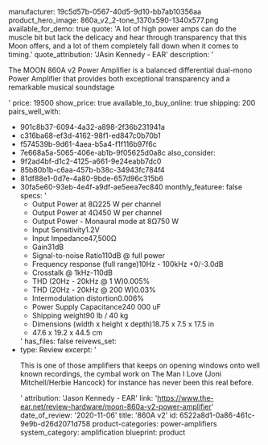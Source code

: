 manufacturer: 19c5d57b-0567-40d5-9d10-bb7ab10356aa
product_hero_image: 860a_v2_2-tone_1370x590-1340x577.png
available_for_demo: true
quote: 'A lot of high power amps can do the muscle bit but lack the delicacy and hear through transparency that this Moon offers, and a lot of them completely fall down when it comes to timing.'
quote_attribution: 'JAsin Kennedy - EAR'
description: '<p>The MOON 860A v2 Power Amplifier is a balanced differential dual-mono Power Amplifier that provides both exceptional transparency and a remarkable musical soundstage</p>'
price: 19500
show_price: true
available_to_buy_online: true
shipping: 200
pairs_well_with:
  - 901c8b37-6094-4a32-a898-2f36b231941a
  - c316ba68-ef3d-4162-98f1-ed847c0b70b1
  - f574539b-9d61-4aea-b5a4-f1f116b97f6c
  - 7e668a5a-5065-406e-ab1b-9f05625d0a8c
also_consider:
  - 9f2ad4bf-d1c2-4125-a661-9e24eabb7dc0
  - 85b80b1b-c6aa-457b-b38c-34943fc784f4
  - 81df88e1-0d7e-4a80-9bde-657d96c315b6
  - 30fa5e60-93eb-4e4f-a9df-ae5eea7ec840
monthly_featuree: false
specs: '<ul><li>Output Power at 8Ω225 W per channel</li><li>Output Power at 4Ω450 W per channel</li><li>Output Power - Monaural mode at 8Ω750 W</li><li>Input Sensitivity1.2V</li><li>Input Impedance47,500Ω</li><li>Gain31dB</li><li>Signal-to-noise Ratio110dB @ full power</li><li>Frequency response (full range)10Hz - 100kHz +0/-3.0dB</li><li>Crosstalk @ 1kHz-110dB</li><li>THD (20Hz - 20kHz @ 1 W)0.005%</li><li>THD (20Hz - 20kHz @ 200 W)0.03%</li><li>Intermodulation distortion0.006%</li><li>Power Supply Capacitance240 000 uF</li><li>Shipping weight90 lb / 40 kg</li><li>Dimensions (width x height x depth)18.75 x 7.5 x 17.5 in</li><li>47.6 x 19.2 x 44.5 cm</li></ul>'
has_files: false
reivews_set:
  -
    type: Review
    excerpt: '<p>This is one of those amplifiers that keeps on opening windows onto well known recordings, the cymbal work on The Man I Love (Joni Mitchell/Herbie Hancock) for instance has never been this real before.</p>'
    attribution: 'Jason Kennedy - EAR'
    link: 'https://www.the-ear.net/review-hardware/moon-860a-v2-power-amplifier'
    date_of_review: '2020-11-06'
title: '860A v2'
id: 6522a8d1-0a86-461c-9e9b-d26d2071d758
product-categories: power-amplifiers
system_category: amplification
blueprint: product
